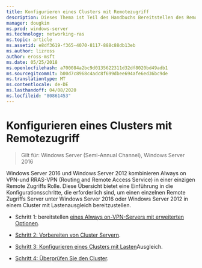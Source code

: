 ```yaml
---
title: Konfigurieren eines Clusters mit Remotezugriff
description: Dieses Thema ist Teil des Handbuchs Bereitstellen des Remote Zugriffs in einem Cluster unter Windows Server 2016.
manager: dougkim
ms.prod: windows-server
ms.technology: networking-ras
ms.topic: article
ms.assetid: e8df3619-f365-4070-8117-888c88db13eb
ms.author: lizross
author: eross-msft
ms.date: 05/25/2018
ms.openlocfilehash: a700084a2bc9d0135622311d32df8020bd49adb1
ms.sourcegitcommit: b00d7c8968c4adc8f699dbee694afe6ed36bc9de
ms.translationtype: MT
ms.contentlocale: de-DE
ms.lasthandoff: 04/08/2020
ms.locfileid: "80861453"
---
```

# <a name="configure-a-remote-access-cluster"></a>Konfigurieren eines Clusters mit Remotezugriff

>Gilt für: Windows Server (Semi-Annual Channel), Windows Server 2016

 Windows Server 2016 und Windows Server 2012 kombinieren Always on VPN-und RRAS-VPN (Routing and Remote Access Service) in einer einzigen Remote Zugriffs Rolle. Diese Übersicht bietet eine Einführung in die Konfigurationsschritte, die erforderlich sind, um einen einzelnen Remote Zugriffs Server unter Windows Server 2016 oder Windows Server 2012 in einem Cluster mit Lastenausgleich bereitzustellen.
  
-  Schritt 1: bereitstellen [eines Always on-VPN-Servers mit erweiterten Optionen](../../../vpn/always-on-vpn/deploy/always-on-vpn-adv-options.md).
  
-   [Schritt 2: Vorbereiten von Cluster Servern](Step-2-Prepare-Cluster-Servers.md).  
  
-   [Schritt 3: Konfigurieren eines Clusters mit Lasten](Step-3-Configure-a-Load-Balanced-Cluster.md)Ausgleich.  
  
-   [Schritt 4: Überprüfen Sie den Cluster](Step-4-Verify-the-Cluster.md).  
  


